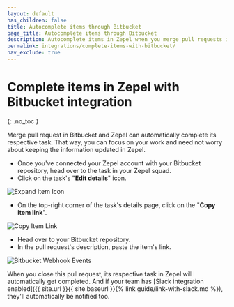 ```yaml
---
layout: default
has_children: false
title: Autocomplete items through Bitbucket
page_title: Autocomplete items through Bitbucket
description: Autocomplete items in Zepel when you merge pull requests in Bitbucket.
permalink: integrations/complete-items-with-bitbucket/
nav_exclude: true
---
```

# Complete items in Zepel with Bitbucket integration

{: .no_toc }

Merge pull request in Bitbucket and Zepel can automatically complete its respective task. That way, you can focus on your work and need not worry about keeping the information updated in Zepel.

* Once you've connected your Zepel account with your Bitbucket repository, head over to the task in your Zepel squad.
* Click on the task's "**Edit details**" icon.

![Expand Item Icon](/guide/assets/uploads/expand-item.png "Expand Item Icon")

* On the top-right corner of the task's details page, click on the "**Copy item link**".

![Copy Item Link](/guide/assets/uploads/zepel-copy-item-link.png "Copy Item Link")

* Head over to your Bitbucket repository.
* In the pull request's description, paste the item's link.

![Bitbucket Webhook Events](/guide/assets/uploads/zepel-bitbucket-link-in-description.png "Bitbucket Webhook Events")

When you close this pull request, its respective task in Zepel will automatically get completed. And if your team has [Slack integration enabled]({{ site.url }}{{ site.baseurl }}{% link guide/link-with-slack.md %}), they'll automatically be notified too.